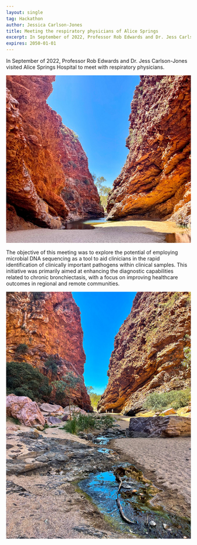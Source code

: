 ```yaml
---
layout: single
tag: Hackathon
author: Jessica Carlson-Jones
title: Meeting the respiratory physicians of Alice Springs
excerpt: In September of 2022, Professor Rob Edwards and Dr. Jess Carlson-Jones visited Alice Springs Hospital to meet with respiratory physicians.
expires: 2050-01-01
---
```


In September of 2022, Professor Rob Edwards and Dr. Jess Carlson-Jones visited Alice Springs Hospital to meet with respiratory physicians. 

![](/assets/images/alice1.png)

The objective of this meeting was to explore the potential of employing microbial DNA sequencing as a tool to aid clinicians in the rapid identification of clinically important pathogens within clinical samples. This initiative was primarily aimed at enhancing the diagnostic capabilities related to chronic bronchiectasis, with a focus on improving healthcare outcomes in regional and remote communities.

![](/assets/images/alice2.png)
